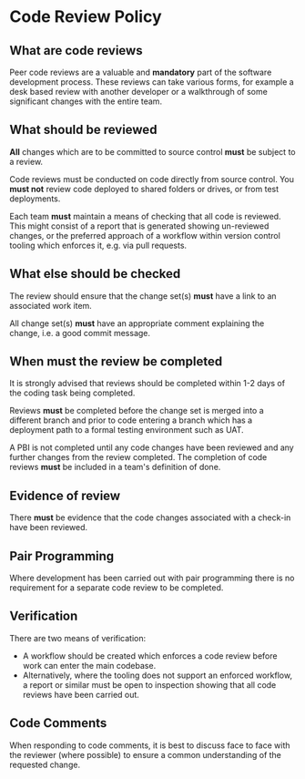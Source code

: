 # Code Review Policy

## What are code reviews

Peer code reviews are a valuable and **mandatory** part of the software development process. These reviews can take various forms, for example a desk based review with another developer or a walkthrough of some significant changes with the entire team.

## What should be reviewed

**All** changes which are to be committed to source control **must** be subject to a review.

Code reviews must be conducted on code directly from source control. You **must not** review code deployed to shared folders or drives, or from test deployments.

Each team **must** maintain a means of checking that all code is reviewed.  This might consist of a report that is generated showing un-reviewed changes, or the preferred approach of a workflow within version control tooling which enforces it, e.g. via pull requests.

## What else should be checked

The review should ensure that the change set(s) **must** have a link to an associated work item.

All change set(s) **must** have an appropriate comment explaining the change, i.e. a good commit message.

## When must the review be completed

It is strongly advised that reviews should be completed within 1-2 days of the coding task being completed.  

Reviews **must** be completed before the change set is merged into a different branch and prior to code entering a branch which has a deployment path to a formal testing environment such as UAT.

A PBI is not completed until any code changes have been reviewed and any further changes from the review completed.  The completion of code reviews **must** be included in a team's definition of done.

## Evidence of review

There **must** be evidence that the code changes associated with a check-in have been reviewed.

## Pair Programming

Where development has been carried out with pair programming there is no requirement for a separate code review to be completed.

## Verification

There are two means of verification:

- A workflow should be created which enforces a code review before work can enter the main codebase.
- Alternatively, where the tooling does not support an enforced workflow, a report or similar must be open to inspection showing that all code reviews have been carried out.

## Code Comments

When responding to code comments, it is best to discuss face to face with the reviewer (where possible) to ensure a common understanding of the requested change.
